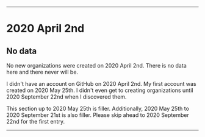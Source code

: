 
***

# 2020 April 2nd

## No data

No new organizations were created on 2020 April 2nd. There is no data here and there never will be.

I didn't have an account on GitHub on 2020 April 2nd. My first account was created on 2020 May 25th. I didn't even get to creating organizations until 2020 September 22nd when I discovered them.

This section up to 2020 May 25th is filler. Additionally, 2020 May 25th to 2020 September 21st is also filler. Please skip ahead to 2020 September 22nd for the first entry.

***

